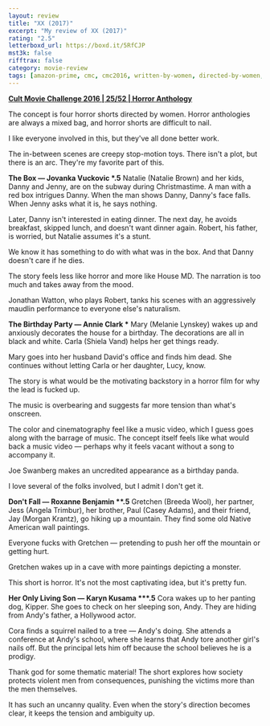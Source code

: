 ```yaml
---
layout: review
title: "XX (2017)"
excerpt: "My review of XX (2017)"
rating: "2.5"
letterboxd_url: https://boxd.it/5RfCJP
mst3k: false
rifftrax: false
category: movie-review
tags: [amazon-prime, cmc, cmc2016, written-by-women, directed-by-women, horror-anthology]
---
```


<b><a href="https://boxd.it/q7ygw/detail" target="_blank" rel="noopener">Cult Movie Challenge 2016 | 25/52 | Horror Anthology</a></b>

The concept is four horror shorts directed by women. Horror anthologies are always a mixed bag, and horror shorts are difficult to nail.

I like everyone involved in this, but they've all done better work.

The in-between scenes are creepy stop-motion toys. There isn't a plot, but there is an arc. They're my favorite part of this.

<b>The Box — Jovanka Vuckovic \*.5</b>
Natalie (Natalie Brown) and her kids, Danny and Jenny, are on the subway during Christmastime. A man with a red box intrigues Danny. When the man shows Danny, Danny's face falls. When Jenny asks what it is, he says nothing.

Later, Danny isn't interested in eating dinner. The next day, he avoids breakfast, skipped lunch, and doesn't want dinner again. Robert, his father, is worried, but Natalie assumes it's a stunt.

We know it has something to do with what was in the box. And that Danny doesn't care if he dies.

The story feels less like horror and more like House MD. The narration is too much and takes away from the mood.

Jonathan Watton, who plays Robert, tanks his scenes with an aggressively maudlin performance to everyone else's naturalism.

<b>The Birthday Party — Annie Clark \*</b>
Mary (Melanie Lynskey) wakes up and anxiously decorates the house for a birthday. The decorations are all in black and white. Carla (Shiela Vand) helps her get things ready.

Mary goes into her husband David's office and finds him dead. She continues without letting Carla or her daughter, Lucy, know.

The story is what would be the motivating backstory in a horror film for why the lead is fucked up.

The music is overbearing and suggests far more tension than what's onscreen.

The color and cinematography feel like a music video, which I guess goes along with the barrage of music. The concept itself feels like what would back a music video — perhaps why it feels vacant without a song to accompany it.

Joe Swanberg makes an uncredited appearance as a birthday panda.

I love several of the folks involved, but I admit I don't get it.

<b>Don't Fall — Roxanne Benjamin \*\*.5</b>
Gretchen (Breeda Wool), her partner, Jess (Angela Trimbur), her brother, Paul (Casey Adams), and their friend, Jay (Morgan Krantz), go hiking up a mountain. They find some old Native American wall paintings.

Everyone fucks with Gretchen — pretending to push her off the mountain or getting hurt.

Gretchen wakes up in a cave with more paintings depicting a monster.

This short is horror. It's not the most captivating idea, but it's pretty fun.

<b>Her Only Living Son — Karyn Kusama \*\*\*.5</b>
Cora wakes up to her panting dog, Kipper. She goes to check on her sleeping son, Andy. They are hiding from Andy's father, a Hollywood actor.

Cora finds a squirrel nailed to a tree — Andy's doing. She attends a conference at Andy's school, where she learns that Andy tore another girl's nails off. But the principal lets him off because the school believes he is a prodigy.

Thank god for some thematic material! The short explores how society protects violent men from consequences, punishing the victims more than the men themselves.

It has such an uncanny quality. Even when the story's direction becomes clear, it keeps the tension and ambiguity up.
